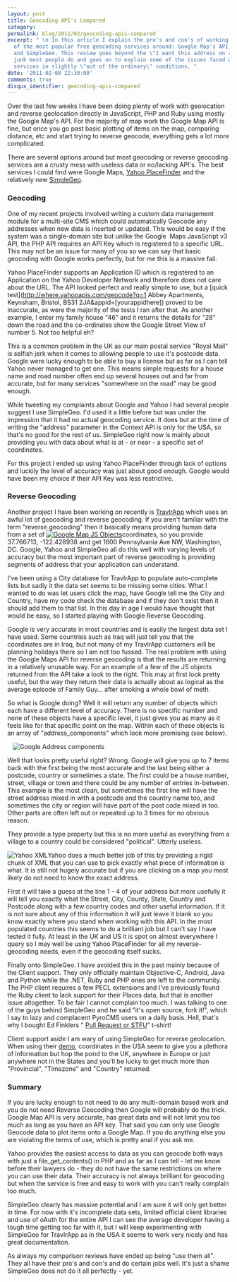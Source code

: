 ```yaml
---
layout: post
title: Geocoding API's Compared
category: 
permalink: blog/2011/02/geocoding-apis-compared
excerpt: " \n In this article I explain the pro's and con's of working with three
  of the most popular free geocoding services around: Google Map's API, Yahoo PlaceFinder
  and SimpleGeo. This review goes beyond the \"I want this address on a map marker!\"
  junk most people do and goes on to explain some of the issues faced when using these
  services in slightly \"out of the ordinary\" conditions. "
date: '2011-02-08 22:30:00'
comments: true
disqus_identifier: geocoding-apis-compared
---
```


Over the last few weeks I have been doing plenty of work with geolocation and reverse geolocation directly in JavaScript, PHP and Ruby using mostly the Google Map's API. For the majority of map work the Google Map API is fine, but once you go past basic plotting of items on the map, comparing distance, etc and start trying to reverse geocode, everything gets a lot more complicated.

There are several options around but most geocoding or reverse geocoding services are a crusty mess with useless data or no/lacking API's. The best services I could find were Google Maps, [Yahoo PlaceFinder](http://developer.yahoo.com/geo/placefinder/) and the relatively new [SimpleGeo](http://simplegeo.com/).

### Geocoding

One of my recent projects involved writing a custom data management module for a multi-site CMS which could automatically Geocode any addresses when new data is inserted or updated. This would be easy if the system was a single-domain site but unlike the Google  Maps JavaScript v3 API, the PHP API requires an API Key which is registered to a specific URL. This may not be an issue for many of you so we can say that basic geocoding with Google works perfectly, but for me this is a massive fail.

Yahoo PlaceFinder supports an Application ID which is registered to an Application on the Yahoo Developer Network and therefore does not care about the URL. The API looked perfect and really simple to use, but a [quick test](http://where.yahooapis.com/geocode?q=1 Abbey Apartments, Keynsham, Bristol, BS31 2JA&appid=[yourappidhere]) proved to be inaccurate, as were the majority of the tests I ran after that. As another example, I enter my family house "46" and it returns the details for "28" down the road and the co-ordinates show the Google Street View of number 5. Not too helpful eh?

This is a common problem in the UK as our main postal service "Royal Mail" is selfish jerk when it comes to allowing people to use it's postcode data. Google were lucky enough to be able to buy a license but as far as I can tell Yahoo never managed to get one. This means simple requests for a house name and road number often end up several houses out and far from accurate, but for many services "somewhere on the road" may be good enough.

While tweeting my complaints about Google and Yahoo I had several people suggest I use SimpleGeo. I'd used it a little before but was under the impression that it had no actual geocoding service. It does but at the time of writing the "address" parameter in the Context API is only for the USA, so that's no good for the rest of us. SimpleGeo right now is mainly about providing you with data about what is at - or near - a specific set of coordinates.

For this project I ended up using Yahoo PlaceFinder through lack of options and luckily the level of accuracy was just about good enough. Google would have been my choice if their API Key was less restrictive.

### Reverse Geocoding

Another project I have been working on recently is [TravlrApp](http://travlrapp.com/) which uses an awful lot of geocoding and reverse geocoding. If you aren't familiar with the term "reverse geocoding" then it basically means providing human data from a set of [![Google Map JS Objects](https://s3.amazonaws.com/philsturgeon-blog/Screen_shot_2011-02-08_at_23.52_.29_.png)](https://s3.amazonaws.com/philsturgeon-blog/Screen_shot_2011-02-08_at_23.52_.29_.png)coordinates, so you provide 37.766713, -122.428938 and get 1600 Pennsylvania Ave NW, Washington, DC. Google, Yahoo and SimpleGeo all do this well with varying levels of accuracy but the most important part of reverse geocoding is providing segments of address that your application can understand.

I've been using a City database for TravlrApp to populate auto-complete lists but sadly it the data set seems to be missing some cities. What I wanted to do was let users click the map, have Google tell me the City and Country, have my code check the database and if they don't exist then it should add them to that list. In this day in age I would have thought that would be easy, so I started playing with Google Reverse Geocoding.

Google is very accurate in most countries and is easily the largest data set I have used. Some countries such as Iraq will just tell you that the coordinates are in Iraq, but not many of my TravlrApp customers will be planning holidays there so I am not too fussed. The real problem with using the Google Maps API for reverse geocoding is that the results are returning in a relatively unusable way. For an example of a few of the JS objects returned from the API take a look to the right. This may at first look pretty useful, but the way they return their data is actually about as logical as the average episode of Family Guy... after smoking a whole bowl of meth.

So what is Google doing? Well it will return any number of objects which each have a different level of accuracy. There is no specific number and none of these objects have a specific level, it just gives you as many as it feels like for that specific point on the map. Within each of these objects is an array of "address\_components" which look more promising (see below).

   ![Google Address components](https://s3.amazonaws.com/philsturgeon-blog/Screen_shot_2011-02-08_at_23.54_.11_.png)  

Well that looks pretty useful right? Wrong. Google will give you up to 7 items back with the first being the most accurate and the last being either a postcode, country or sometimes a state. The first could be a house number, street, village or town and there could be any number of entries in-between. This example is the most clean, but sometimes the first line will have the street address mixed in with a postcode and the country name too, and sometimes the city or region will have part of the post code mixed in too. Other parts are often left out or repeated up to 3 times for no obvious reason.

They provide a type property but this is no more useful as everything from a village to a country could be considered "political". Utterly useless.

![Yahoo XML](https://s3.amazonaws.com/philsturgeon-blog/Screen_shot_2011-02-09_at_00.00_.17_.png)Yahoo does a much better job of this by providing a rigid chunk of XML that you can use to pick exactly what piece of information is what. It is still not hugely accurate but if you are clicking on a map you most likely do not need to know the exact address.

First it will take a guess at the line 1 - 4 of your address but more usefully it will tell you exactly what the Street, City, County, State, Country and Postcode along with a few country codes and other useful information. If it is not sure about any of this information it will just leave it blank so you know exactly where you stand when working with this API. In the most populated countries this seems to do a brilliant job but I can't say I have tested it fully. At least in the UK and US it is spot on almost everywhere I query so I may well be using Yahoo PlaceFinder for all my reverse-geocoding needs, even if the geocoding itself sucks.

Finally onto SimpleGeo. I have avoided this in the past mainly because of the Client support. They only officially maintain Objective-C, Android, Java and Python while the .NET, Ruby and PHP ones are left to the community. The PHP client requires a few PECL extensions and I've previously found the Ruby client to lack support for their Places data, but that is another issue altogether. To be fair I cannot complain too much. I was talking to one of the guys behind SimpleGeo and he said "it's open source, fork it!", which I say to lazy and complacent PyroCMS users on a daily basis. Hell, that's why I bought Ed Finklers " [Pull Request or STFU](http://spaz.spreadshirt.com/pull-request-or-stfu-black-A6928817/)" t-shirt!

Client support aside I am wary of using SimpleGeo for reverse geolocation. When using their [demo](http://simplegeo.com/products/context/#demo), coordinates in the USA seem to give you a plethora of information but hop the pond to the UK, anywhere in Europe or just anywhere not in the States and you'll be lucky to get much more than "Provincial", "Timezone" and "Country" returned.

### Summary

If you are lucky enough to not need to do any multi-domain based work and you do not need Reverse Geocoding then Google will probably do the trick. Google Map API is very accurate, has great data and will not limit you too much as long as you have an API key. That said you can only use Google Geocode data to plot items onto a Google Map. If you do anything else you are violating the terms of use, which is pretty anal if you ask me.

Yahoo provides the easiest access to data as you can geocode both ways with just a file\_get\_contents() in PHP and as far as I can tell - let me know before their lawyers do - they do not have the same restrictions on where you can use their data. Their accuracy is not always brilliant for geocoding but when the service is free and easy to work with you can't really complain too much.

SimpleGeo clearly has massive potential and I am sure it will only get better in time. For now with it's incomplete data sets, limited official client libraries and use of oAuth for the entire API I can see the average developer having a tough time getting too far with it, but I will keep experimenting with SimpleGeo for TravlrApp as in the USA it seems to work very nicely and has great documentation.

As always my comparison reviews have ended up being "use them all". They all have their pro's and con's and do certain jobs well. It's just a shame SimpleGeo does not do it all perfectly - yet.

